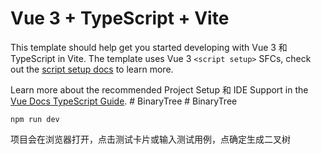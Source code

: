 # Vue 3 + TypeScript + Vite

This template should help get you started developing with Vue 3 和 TypeScript in Vite. The template uses Vue 3 `<script setup>` SFCs, check out the [script setup docs](https://v3.vuejs.org/api/sfc-script-setup.html#sfc-script-setup) to learn more.

Learn more about the recommended Project Setup 和 IDE Support in the [Vue Docs TypeScript Guide](https://vuejs.org/guide/typescript/overview.html#project-setup).
#   B i n a r y T r e e 
 
 #   B i n a r y T r e e 
 
```
npm run dev
```
项目会在浏览器打开，点击测试卡片或输入测试用例，点确定生成二叉树
